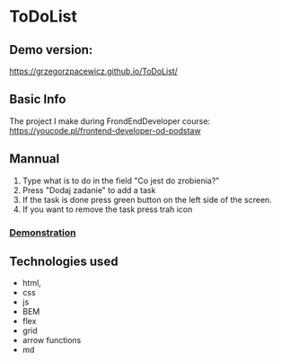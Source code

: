 # ToDoList

## Demo version: 
https://grzegorzpacewicz.github.io/ToDoList/

## Basic Info
The project I make during FrondEndDeveloper course: https://youcode.pl/frontend-developer-od-podstaw

## Mannual

1. Type what is to do in the field "Co jest do zrobienia?"
2. Press "Dodaj zadanie" to add a task
3. If the task is done press green button on the left side of the screen.
4. If you want to remove the task press trah icon

### [Demonstration](images/demo.gif)
## Technologies used
- html,
- css
- js
- BEM
- flex
- grid
- arrow functions
- md
